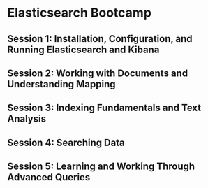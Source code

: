 # Elasticsearch Bootcamp

## Session 1: Installation, Configuration, and Running Elasticsearch and Kibana

## Session 2: Working with Documents and Understanding Mapping

## Session 3: Indexing Fundamentals and Text Analysis

## Session 4: Searching Data

## Session 5: Learning and Working Through Advanced Queries

